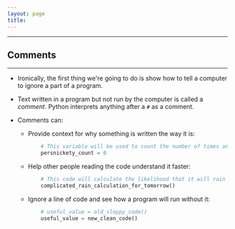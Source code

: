```yaml
---
layout: page
title:
---
```

***

## Comments
***

- Ironically, the first thing we're going to do is show how to tell a computer to ignore a part of a program.

- Text written in a program but not run by the computer is called a _comment_. Python interprets anything after a `#` as a comment.

- Comments can:

  - Provide context for why something is written the way it is:

    ```python
        # This variable will be used to count the number of times anyone tweets the word persnickety
        persnickety_count = 0
    ```

  - Help other people reading the code understand it faster:

    ```python
        # This code will calculate the likelihood that it will rain tomorrow
        complicated_rain_calculation_for_tomorrow()
    ```

  - Ignore a line of code and see how a program will run without it:

    ```python
        # useful_value = old_sloppy_code()
        useful_value = new_clean_code()
    ```